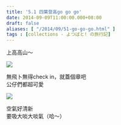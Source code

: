 ```yaml
---
title: '5.1 四葉登高go go go'
date: 2014-09-09T11:00:00.000+08:00
draft: false
aliases: [ "/2014/09/51-go-go-go.html" ]
tags : [collections - よつばと! の旅行記]
---
```


上高高山～  

![](/images/yotusba5a1.jpg)

無飛卜無得check in，就蓋個章吧  
公仔們都超可愛  

![](/images/yotusba5a.jpg)

空氣好清新  
要吸大啖大啖氣（哈～）
